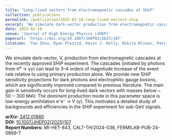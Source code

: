 ```yaml
---
title: "Long-lived vectors from electromagnetic cascades at SHiP"
collection: publications
permalink: /publication/2025-02-18-long-lived-vectors-ship
excerpt: 'We simulate dark-vector production from electromagnetic cascades at the SHiP experiment, leading to 3–4 orders of magnitude increase in event rate and significantly improved sensitivity projections for dark photons and electrophilic gauge bosons.'
date: 2025-02-18
venue: 'Journal of High Energy Physics (JHEP)'
paperurl: 'https://doi.org/10.1007/JHEP02(2025)107'
citation: 'Tao Zhou, Ryan Plestid, Kevin J. Kelly, Nikita Blinov, Patrick J. Fox. (2025). &quot;Long-lived vectors from electromagnetic cascades at SHiP.&quot; <i>JHEP</i>. 02 (2025) 107.'
---
```


We simulate dark-vector, V, production from electromagnetic cascades at the recently approved SHiP experiment. The cascades (initiated by photons from π⁰ → γγ) can lead to 3–4 orders of magnitude increase of the event rate relative to using primary production alone. We provide new SHiP sensitivity projections for dark photons and electrophilic gauge bosons, which are significantly improved compared to previous literature. The main gain in sensitivity occurs for long-lived dark vectors with masses below ~ 50 − 300 MeV. The dominant production mode in this parameter space is low-energy annihilation e⁺e⁻ → V (γ). This motivates a detailed study of backgrounds and efficiencies in the SHiP experiment for sub-GeV signals.

**arXiv:** [2412.01880](https://arxiv.org/abs/2412.01880)  
**DOI:** [10.1007/JHEP02(2025)107](https://doi.org/10.1007/JHEP02(2025)107)  
**Report Numbers:** MI-HET-843, CALT-TH/2024-036, FERMILAB-PUB-24-0869-T
